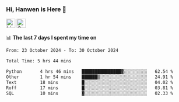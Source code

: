 ### Hi, Hanwen is Here 👋
<p>
	<a href="https://www.linkedin.com/in/liu-hanwen/"><img src="https://img.shields.io/badge/@hanwen-0A66C2?style=flat&logo=LinkedIn&logoColor=white" alt="Linkedin"  height="25px"/></a> 
	<a href="https://scholar.google.com/citations?user=HDF0su0AAAAJ"><img src="https://img.shields.io/badge/scholar-4385FE.svg?&style=plastic&logo=google-scholar&logoColor=white" alt="Google Scholar" height="25px"> </a>
</p>

📊 **The last 7 days I spent my time on** 
<!--START_SECTION:waka-->

```txt
From: 23 October 2024 - To: 30 October 2024

Total Time: 5 hrs 44 mins

Python       4 hrs 46 mins   ███████████████▓░░░░░░░░░   62.54 %
Other        1 hr 54 mins    ██████▒░░░░░░░░░░░░░░░░░░   24.91 %
Text         18 mins         █░░░░░░░░░░░░░░░░░░░░░░░░   04.02 %
Roff         17 mins         █░░░░░░░░░░░░░░░░░░░░░░░░   03.81 %
SQL          10 mins         ▓░░░░░░░░░░░░░░░░░░░░░░░░   02.33 %
```

<!--END_SECTION:waka-->


<!--
**david990917/david990917** is a ✨ _special_ ✨ repository because its `README.md` (this file) appears on your GitHub profile.

Here are some ideas to get you started:

- 🔭 I’m currently working on ...
- 🌱 I’m currently learning ...
- 👯 I’m looking to collaborate on ...
- 🤔 I’m looking for help with ...
- 💬 Ask me about ...
- 📫 How to reach me: ...
- 😄 Pronouns: ...
- ⚡ Fun fact: ...
-->
